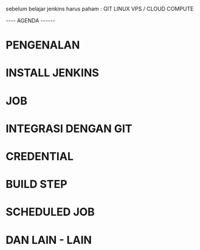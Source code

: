 sebelum belajar jenkins harus paham :
GIT
LINUX
VPS / CLOUD COMPUTE

---- AGENDA ------

# PENGENALAN

# INSTALL JENKINS

# JOB

# INTEGRASI DENGAN GIT

# CREDENTIAL

# BUILD STEP

# SCHEDULED JOB

# DAN LAIN - LAIN
